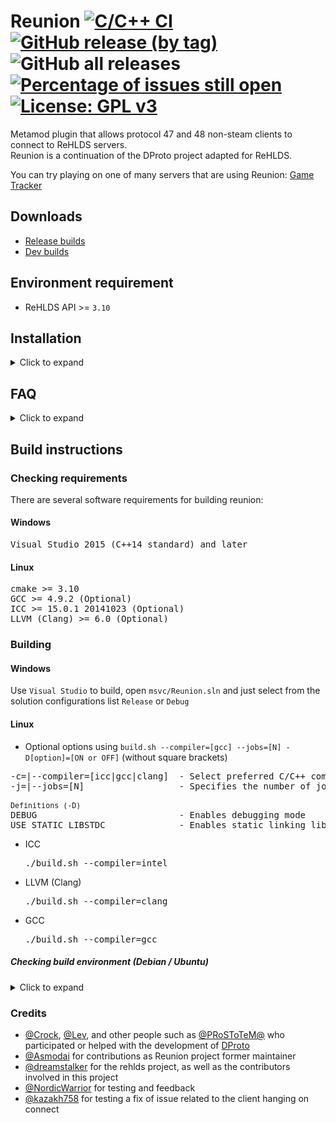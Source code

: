 # Reunion [![C/C++ CI](https://github.com/s1lentq/reunion/actions/workflows/build.yml/badge.svg)](https://github.com/s1lentq/reunion/actions/workflows/build.yml) [![GitHub release (by tag)](https://img.shields.io/github/downloads/s1lentq/reunion/latest/total)](https://github.com/s1lentq/reunion/releases/latest) ![GitHub all releases](https://img.shields.io/github/downloads/s1lentq/reunion/total) [![Percentage of issues still open](http://isitmaintained.com/badge/open/s1lentq/reunion.svg)](http://isitmaintained.com/project/s1lentq/reunion "Percentage of issues still open") [![License: GPL v3](https://img.shields.io/badge/License-GPL%20v3-blue.svg)](https://www.gnu.org/licenses/gpl-3.0)

Metamod plugin that allows protocol 47 and 48 non-steam clients to connect to ReHLDS servers.<br/>
Reunion is a continuation of the DProto project adapted for ReHLDS.<br/>

You can try playing on one of many servers that are using Reunion: [Game Tracker](http://www.gametracker.com/search/?search_by=server_variable&search_by2=reu_version)

## Downloads
* [Release builds](https://github.com/s1lentq/reunion/releases)
* [Dev builds](https://github.com/s1lentq/reunion/actions/workflows/build.yml)

## Environment requirement
* ReHLDS API >= `3.10`

## Installation

<details>
<summary>Click to expand</summary>

1. Go to `<gamedir>/addons/` and make new directory named `reunion`<br/>
`<gamedir>` - its a game directory (cstrike for Counter-Strike, valve for Half-Life, etc)

2. Copy `reunion_mm.dll` or `reunion_mm_i386.so` to `<gamedir>/addons/reunion/`

3. Go to metamod installation directory (usually its `<gamedir>/addons/metamod/`) and edit `plugins.ini`:<br/>
add this line at the beginning of the file<br/>
for windows<br/>
`win32 addons\reunion\reunion_mm.dll`<br/>
for linux<br/>
`linux addons/reunion/reunion_mm_i386.so`<br/>

4. Copy `reunion.cfg` to server root or gamedir.

5. Start the server. When server loads, type `meta list` in console. You'll see something like this:
```
        Currently loaded plugins:
              description      stat pend  file              vers      src   load  unlod
         [ 1] Reunion          RUN   -    reunion_mm_i386.  v0.1.58   ini   Start Never
         [ 2] AMX Mod X        RUN   -    amxmodx_mm_i386.  v1.8.1.3  ini   Start ANY
        2 plugins, 2 running
```
6. Ready to use

If reunion doesn't work, meta list says this:<br/>
```
Currently loaded plugins:
      description      stat pend  file              vers      src   load  unlod
 [ 1] Reunion          fail load  reunion_mm_i386.  v0.1.65   ini   Start Never
```
Start server with `-console +log on +mp_logecho 1` parameters and look through console output.<br/>
You'll find the reason there.
</details>

## FAQ
<details>
<summary>Click to expand</summary>

* `Q` I configured `SteamIdHashSalt` as well as in the dproto, but players get a different steamids. Why?<br/>
  `A` Reunion uses an another hashing algorythm with improved security. Knowing of someones's steamid before enabling `SteamIdHashSalt` doesn't help to get same id after hashing.

* `Q` Is it possible to do something against steamid changers?<br/>
  `A` No, idchangers generates a correct authorization tickets and it's impossible on serverside identify that steamid was changed. You can only set a `SteamIdHashSalt` option to prevent a substitution to specific steamid of another player.

* `Q` Why some server monitorings can't receive the players list from server?<br/>
  `A` They use an incorrect query format and must be rewritten using latest <a href="https://github.com/xPaw/PHP-Source-Query">PHP-Source-Query</a> script or equivalent.

* `Q` In dproto was option Game_Name, but in reunion it has not. How to change the game name?<br/>
  `A` Use plugin.

* `Q` Why has `SmartSteamEmu3` support been removed?<br/>
  `A` To open-source the Reunion project, we had to remove some sensitive components.<br/>
   This includes the `SmartSteamEmu3` emulator's authorization code.
   Removing it won't significantly affect server online activity since this emulator is rare among non-steam clients.

</details>

## Build instructions
### Checking requirements
There are several software requirements for building reunion:

#### Windows
<pre>
Visual Studio 2015 (C++14 standard) and later
</pre>

#### Linux
<pre>
cmake >= 3.10
GCC >= 4.9.2 (Optional)
ICC >= 15.0.1 20141023 (Optional)
LLVM (Clang) >= 6.0 (Optional)
</pre>

### Building

#### Windows
Use `Visual Studio` to build, open `msvc/Reunion.sln` and just select from the solution configurations list `Release` or `Debug`

#### Linux

* Optional options using `build.sh --compiler=[gcc] --jobs=[N] -D[option]=[ON or OFF]` (without square brackets)

<pre>
-c=|--compiler=[icc|gcc|clang]  - Select preferred C/C++ compiler to build
-j=|--jobs=[N]                  - Specifies the number of jobs (commands) to run simultaneously (For faster building)

<sub>Definitions (-D)</sub>
DEBUG                           - Enables debugging mode
USE_STATIC_LIBSTDC              - Enables static linking library libstdc++
</pre>

* ICC          <pre>./build.sh --compiler=intel</pre>
* LLVM (Clang) <pre>./build.sh --compiler=clang</pre>
* GCC          <pre>./build.sh --compiler=gcc</pre>

##### Checking build environment (Debian / Ubuntu)

<details>
<summary>Click to expand</summary>

<ul>
<li>
Installing required packages
<pre>
sudo dpkg --add-architecture i386
sudo apt-get update
sudo apt-get install -y gcc-multilib g++-multilib
sudo apt-get install -y build-essential
sudo apt-get install -y libc6-dev libc6-dev-i386
</pre>
</li>

<li>
Select the preferred C/C++ Compiler installation
<pre>
1) sudo apt-get install -y gcc g++
2) sudo apt-get install -y clang
</pre>
</li>
</ul>
</details>

### Credits
* [@Crock](https://github.com/theCrock), [@Lev](https://github.com/LevShisterov), and other people such as [@PRoSToTeM@](https://github.com/WPMGPRoSToTeMa) who participated or helped with the development of [DProto](https://cs.rin.ru/forum/viewtopic.php?f=29&t=55986)
* [@Asmodai](https://github.com/theAsmodai) for contributions as Reunion project former maintainer
* [@dreamstalker](https://github.com/dreamstalker) for the rehlds project, as well as the contributors involved in this project
* [@NordicWarrior](https://github.com/Nord1cWarr1or) for testing and feedback
* [@kazakh758](https://github.com/kazakh758) for testing a fix of issue related to the client hanging on connect

